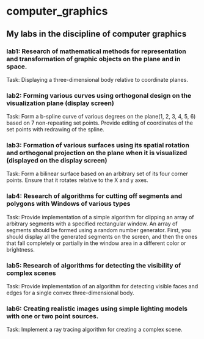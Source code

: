 # computer_graphics
## My labs in the discipline of computer graphics

### lab1: Research of mathematical methods for representation and transformation of graphic objects on the plane and in space.
Task: Displaying a three-dimensional body relative to coordinate planes.</h3>
      
### lab2: Forming various curves using orthogonal design on the visualization plane (display screen)
Task: Form a b-spline curve of various degrees on the plane(1, 2, 3, 4, 5, 6) based on 7 non-repeating set points. Provide editing of coordinates of the set points with redrawing of the spline.
           
### lab3: Formation of various surfaces using its spatial rotation and orthogonal projection on the plane when it is visualized (displayed on the display screen)
Task: Form a bilinear surface based on an arbitrary set of its four corner points. Ensure that it rotates relative to the X and y axes.

### lab4: Research of algorithms for cutting off segments and polygons with Windows of various types
Task: Provide implementation of a simple algorithm for clipping an array of arbitrary segments with a specified rectangular window. An array of segments should be formed using a random number generator. First, you should display all the generated segments on the screen, and then the ones that fall completely or partially in the window area in a different color or brightness.

### lab5: Research of algorithms for detecting the visibility of complex scenes
Task: Provide implementation of an algorithm for detecting visible faces and edges for a single convex three-dimensional body.

### lab6: Creating realistic images using simple lighting models with one or two point sources.
Task: Implement a ray tracing algorithm for creating a complex scene.
